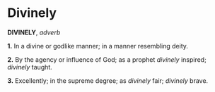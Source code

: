 # Divinely

**DIVINELY**, _adverb_

**1.** In a divine or godlike manner; in a manner resembling deity.

**2.** By the agency or influence of God; as a prophet _divinely_ inspired; _divinely_ taught.

**3.** Excellently; in the supreme degree; as _divinely_ fair; _divinely_ brave.